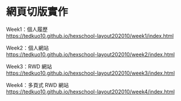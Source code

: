 # 網頁切版實作

Week1：個人履歷<br>
https://tedkuo10.github.io/hexschool-layout202010/week1/index.html

Week2：個人網站<br>
https://tedkuo10.github.io/hexschool-layout202010/week2/index.html

Week3：RWD 網站<br>
https://tedkuo10.github.io/hexschool-layout202010/week3/index.html

Week4：多頁式 RWD 網站<br>
https://tedkuo10.github.io/hexschool-layout202010/week4/index.html
